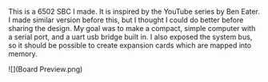 This is a 6502 SBC I made. 
It is inspired by the YouTube series by Ben Eater. 
I made similar version before this, but I thought I could do better before sharing the design. 
My goal was to make a compact, simple computer with a serial port, and a uart usb bridge built in.
I also exposed the system bus, so it should be possible to create expansion cards which are mapped into memory. 

![](Board Preview.png)

